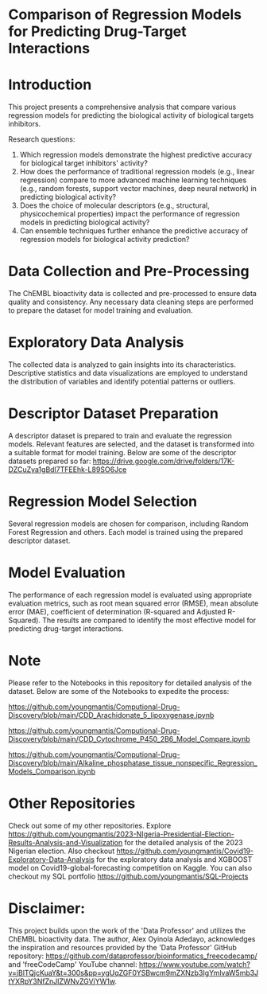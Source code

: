 # Comparison of Regression Models for Predicting Drug-Target Interactions
# Introduction
This project presents a comprehensive analysis that compare various regression models for predicting the biological activity of biological targets inhibitors.

Research questions:
1. Which regression models demonstrate the highest predictive accuracy for biological target inhibitors' activity?
2. How does the performance of traditional regression models (e.g., linear regression) compare to more advanced machine learning techniques (e.g., random forests, support vector machines, deep neural network) in predicting biological activity?
3. Does the choice of molecular descriptors (e.g., structural, physicochemical properties) impact the performance of regression models in predicting biological activity?
4. Can ensemble techniques further enhance the predictive accuracy of regression models for biological activity prediction?
# Data Collection and Pre-Processing
The ChEMBL bioactivity data is collected and pre-processed to ensure data quality and consistency. Any necessary data cleaning steps are performed to prepare the dataset for model training and evaluation.
# Exploratory Data Analysis
The collected data is analyzed to gain insights into its characteristics. Descriptive statistics and data visualizations are employed to understand the distribution of variables and identify potential patterns or outliers.
# Descriptor Dataset Preparation
A descriptor dataset is prepared to train and evaluate the regression models. Relevant features are selected, and the dataset is transformed into a suitable format for model training. Below are some of the descriptor datasets prepared so far:
https://drive.google.com/drive/folders/17K-DZCuZya1gBdl7TFEEhk-L89SO6Jce
# Regression Model Selection
Several regression models are chosen for comparison, including Random Forest Regression and others. Each model is trained using the prepared descriptor dataset.
# Model Evaluation
The performance of each regression model is evaluated using appropriate evaluation metrics, such as root mean squared error (RMSE), mean absolute error (MAE), coefficient of determination (R-squared and Adjusted R-Squared). The results are compared to identify the most effective model for predicting drug-target interactions.
# Note
Please refer to the Notebooks in this repository for detailed analysis of the dataset. Below are some of the Notebooks to expedite the process:
  
  https://github.com/youngmantis/Computional-Drug-Discovery/blob/main/CDD_Arachidonate_5_lipoxygenase.ipynb
  
  https://github.com/youngmantis/Computional-Drug-Discovery/blob/main/CDD_Cytochrome_P450_2B6_Model_Compare.ipynb
  
  https://github.com/youngmantis/Computional-Drug-Discovery/blob/main/Alkaline_phosphatase_tissue_nonspecific_Regression_Models_Comparison.ipynb
# Other Repositories
Check out some of my other repositories. Explore https://github.com/youngmantis/2023-NIgeria-Presidential-Election-Results-Analysis-and-Visualization for the detailed analysis of the 2023 Nigerian election. Also checkout https://github.com/youngmantis/Covid19-Exploratory-Data-Analysis for the exploratory data analysis and XGBOOST model on Covid19-global-forecasting competition on Kaggle. You can also checkout my SQL portfolio https://github.com/youngmantis/SQL-Projects
# Disclaimer:
This project builds upon the work of the 'Data Professor' and utilizes the ChEMBL bioactivity data. The author, Alex Oyinola Adedayo, acknowledges the inspiration and resources provided by the 'Data Professor' GitHub repository: https://github.com/dataprofessor/bioinformatics_freecodecamp/ and 'freeCodeCamp' YouTube channel: https://www.youtube.com/watch?v=jBlTQjcKuaY&t=300s&pp=ygUqZGF0YSBwcm9mZXNzb3IgYmlvaW5mb3JtYXRpY3NfZnJlZWNvZGVjYW1w.
